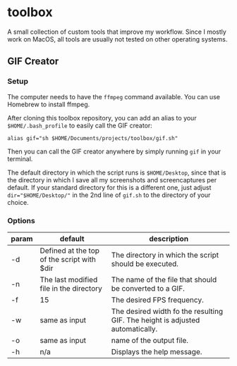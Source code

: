 # toolbox
A small collection of custom tools that improve my workflow.
Since I mostly work on MacOS, all tools are usually not tested on other operating systems.

## GIF Creator

### Setup
The computer needs to have the `ffmpeg` command available. You can use Homebrew to install ffmpeg.

After cloning this toolbox repository, you can add an alias to your `$HOME/.bash_profile` to easily call the GIF creator:

```
alias gif="sh $HOME/Documents/projects/toolbox/gif.sh"
```

Then you can call the GIF creator anywhere by simply running `gif` in your terminal.

The default directory in which the script runs is `$HOME/Desktop`, since that is the directory in which I save all my screenshots and screencaptures per default. If your standard directory for this is a different one, just adjust `dir="$HOME/Desktop/"` in the 2nd line of `gif.sh` to the directory of your choice.

### Options
| param  |  default  |  description  |
|---|---|---|
| -d  | Defined at the top of the script with $dir | The directory in which the script should be executed. |
| -n  | The last modified file in the directory | The name of the file that should be converted to a GIF. |
| -f  | 15  | The desired FPS frequency. |
| -w  |  same as input | The desired width fo the resulting GIF. The height is adjusted automatically. |
| -o  |  same as input | name of the output file. |
| -h  |  n/a | Displays the help message. |
